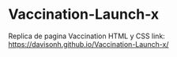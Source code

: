 # Vaccination-Launch-x
Replica de pagina Vaccination HTML y CSS
link: https://davisonh.github.io/Vaccination-Launch-x/
